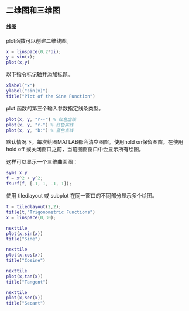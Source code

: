 ## 二维图和三维图

#### 线图
plot函数可以创建二维线图。

```matlab
x = linspace(0,2*pi);
y = sin(x);
plot(x,y)
```
以下指令标记轴并添加标题。

```matlab
xlabel("x")
ylabel("sin(x)")
title("Plot of the Sine Function")
```

plot 函数的第三个输入参数指定线条类型。
```matlab
plot(x, y, "r--") % 红色虚线
plot(x, y, "r-") % 红色实线
plot(x, y, "b:") % 蓝色点线
```

默认情况下，每次绘图MATLAB都会清空图窗。使用hold on保留图窗。在使用 hold off 或关闭窗口之前，当前图窗窗口中会显示所有绘图。

这样可以显示一个三维曲面图：
```matlab
syms x y
f = x^2 + y^2;
fsurf(f, [-1, 1, -1, 1]);
```

使用 tiledlayout 或 subplot 在同一窗口的不同部分显示多个绘图。
```matlab
t = tiledlayout(2,2);
title(t,"Trigonometric Functions")
x = linspace(0,30);

nexttile
plot(x,sin(x))
title("Sine")

nexttile
plot(x,cos(x))
title("Cosine")

nexttile
plot(x,tan(x))
title("Tangent")

nexttile
plot(x,sec(x))
title("Secant")
```
